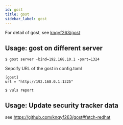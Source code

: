 ```yaml
---
id: gost
title: gost
sidebar_label: gost
---
```


For detail of gost, see [knqyf263/gost](https://github.com/knqyf263/gost)

## Usage: gost  on different server

```
$ gost server -bind=192.168.10.1 -port=1324
```

Sepcify URL of the gost in config.toml

```
[gost]
url = "http://192.168.0.1:1325"
```

```
$ vuls report 
```

## Usage: Update security tracker data

see https://github.com/knqyf263/gost#fetch-redhat
